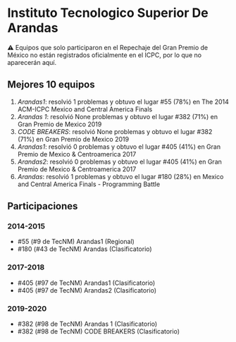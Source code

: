 # Instituto Tecnologico Superior De Arandas

:warning: Equipos que solo participaron en el Repechaje del Gran Premio de México no están registrados oficialmente en el ICPC, por lo que no aparecerán aquí.

## Mejores 10 equipos

1. _Arandas1_: resolvió 1 problemas y obtuvo el lugar #55 (78%) en The 2014 ACM-ICPC Mexico and Central America Finals
1. _Arandas 1_: resolvió None problemas y obtuvo el lugar #382 (71%) en Gran Premio de Mexico 2019
1. _CODE BREAKERS_: resolvió None problemas y obtuvo el lugar #382 (71%) en Gran Premio de Mexico 2019
1. _Arandas1_: resolvió 0 problemas y obtuvo el lugar #405 (41%) en Gran Premio de Mexico & Centroamerica 2017
1. _Arandas2_: resolvió 0 problemas y obtuvo el lugar #405 (41%) en Gran Premio de Mexico & Centroamerica 2017
1. _Arandas_: resolvió 1 problemas y obtuvo el lugar #180 (28%) en Mexico and Central America Finals - Programming Battle

## Participaciones

### 2014-2015

- #55 (#9 de TecNM) Arandas1 (Regional)
- #180 (#43 de TecNM) Arandas (Clasificatorio)

### 2017-2018

- #405 (#97 de TecNM) Arandas1 (Clasificatorio)
- #405 (#97 de TecNM) Arandas2 (Clasificatorio)

### 2019-2020

- #382 (#98 de TecNM) Arandas 1 (Clasificatorio)
- #382 (#98 de TecNM) CODE BREAKERS (Clasificatorio)



